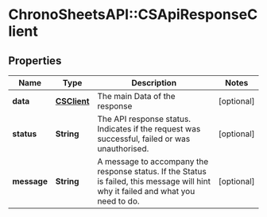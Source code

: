 # ChronoSheetsAPI::CSApiResponseClient

## Properties
Name | Type | Description | Notes
------------ | ------------- | ------------- | -------------
**data** | [**CSClient**](CSClient.md) | The main Data of the response | [optional] 
**status** | **String** | The API response status. Indicates if the request was successful, failed or was unauthorised. | [optional] 
**message** | **String** | A message to accompany the response status.  If the Status is failed, this message will hint why it failed and what you need to do. | [optional] 


